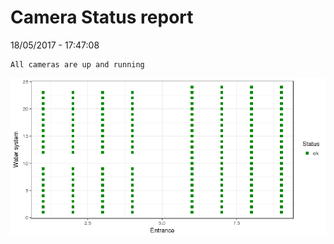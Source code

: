 Camera Status report
================
18/05/2017 - 17:47:08

    All cameras are up and running

![](camreport_files/figure-markdown_github/unnamed-chunk-2-1.png)
